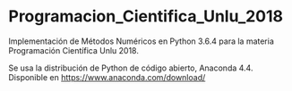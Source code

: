 # Programacion_Cientifica_Unlu_2018

Implementación de Métodos Numéricos en Python 3.6.4 para la materia Programación Científica Unlu 2018.

Se usa la distribución de Python de código abierto, Anaconda 4.4. Disponible en https://www.anaconda.com/download/


